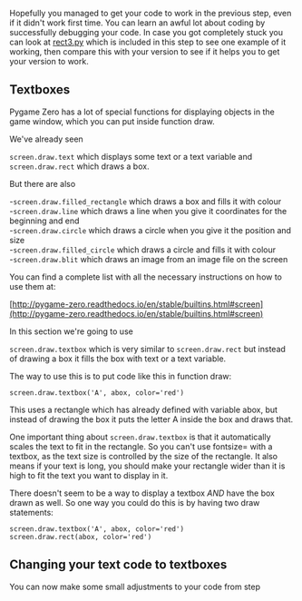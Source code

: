 Hopefully you managed to get your code to work in the previous step, even if it didn't work first time. You can learn an awful lot about coding by successfully debugging your code. In case you got completely stuck you can look at [rect3.py](rect3.py) which is included in this step to see one example of it working, then compare this with your version to see if it helps you to get your version to work.

Textboxes
---------

Pygame Zero has a lot of special functions for displaying objects in the game window, which you can put inside function draw.

We've already seen

```screen.draw.text``` which displays some text or a text variable and ```screen.draw.rect``` which draws a box.

But there are also

  -```screen.draw.filled_rectangle``` which draws a box and fills it with colour  
  -```screen.draw.line``` which draws a line when you give it coordinates for the beginning and end  
  -```screen.draw.circle``` which draws a circle when you give it the position and size  
  -```screen.draw.filled_circle``` which draws a circle and fills it with colour  
  -```screen.draw.blit``` which draws an image from an image file on the screen  

You can find a complete list with all the necessary instructions on how to use them at:

[http://pygame-zero.readthedocs.io/en/stable/builtins.html#screen](http://pygame-zero.readthedocs.io/en/stable/builtins.html#screen)

In this section we're going to use

```screen.draw.textbox``` which is very similar to ```screen.draw.rect``` but instead of drawing a box it fills the box with text or a text variable.

The way to use this is to put code like this in function draw:
```
screen.draw.textbox('A', abox, color='red')
```

This uses a rectangle which has already defined with variable abox, but instead of drawing the box it puts the letter A inside the box and draws that.

One important thing about ```screen.draw.textbox``` is that it automatically scales the text to fit in the rectangle. So you can't use fontsize= with a textbox, as the text size is controlled by the size of the rectangle. It also means if your text is long, you should make your rectangle wider than it is high to fit the text you want to display in it.

There doesn't seem to be a way to display a textbox *AND* have the box drawn as well. So one way you could do this is by having two draw statements:
```
screen.draw.textbox('A', abox, color='red')
screen.draw.rect(abox, color='red')
```

Changing your text code to textboxes
------------------------------------

You can now make some small adjustments to your code from step 
